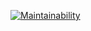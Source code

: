 [![Maintainability](https://api.codeclimate.com/v1/badges/273bef3fd9023d26ea2f/maintainability)](https://codeclimate.com/github/Zubkov99/frontend-project-lvl3/maintainability)
